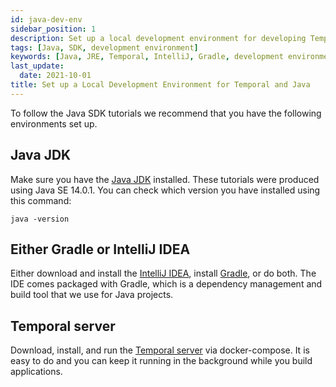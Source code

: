 ```yaml
---
id: java-dev-env
sidebar_position: 1
description: Set up a local development environment for developing Temporal applications using the Java programming language.
tags: [Java, SDK, development environment]
keywords: [Java, JRE, Temporal, IntelliJ, Gradle, development environment]
last_update:
  date: 2021-10-01
title: Set up a Local Development Environment for Temporal and Java
---
```


To follow the Java SDK tutorials we recommend that you have the following environments set up.

## Java JDK

Make sure you have the [Java JDK](https://www.oracle.com/ca-en/java/technologies/javase-downloads.html) installed. These tutorials were produced using Java SE 14.0.1. You can check which version you have installed using this command:

```
java -version
```

## Either Gradle or IntelliJ IDEA

Either download and install the [IntelliJ IDEA](https://www.jetbrains.com/idea/), install [Gradle](https://gradle.org/install/), or do both. The IDE comes packaged with Gradle, which is a dependency management and build tool that we use for Java projects.

## Temporal server

Download, install, and run the [Temporal server](https://docs.temporal.io/clusters/quick-install) via docker-compose. It is easy to do and you can keep it running in the background while you build applications.
